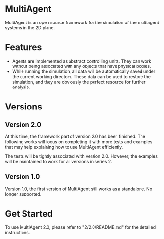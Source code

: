 # MultiAgent
MultiAgent is an open source framework for the simulation of the multiagent systems in the 2D plane.

# Features
- Agents are implemented as abstract controlling units. They can work without being associated
with any objects that have physical bodies.
- While running the simulation, all data will be automatically saved under the current working directory.
These data can be used to restore the simulation, and they are obviously the perfect resource for further
analysis.  

# Versions

## Version 2.0
At this time, the framework part of version 2.0 has been finished. The following works will focus on
completing it with more tests and examples that may help explaining how to use MultiAgent efficiently.

The tests will be tightly associated with version 2.0. However, the examples will be maintained to
work for all versions in series 2.

## Version 1.0
Version 1.0, the first version of MultiAgent still works as a standalone. No longer supported.

# Get Started
To use MultiAgent 2.0, please refer to "2/2.0/README.md" for the detailed instructions.
